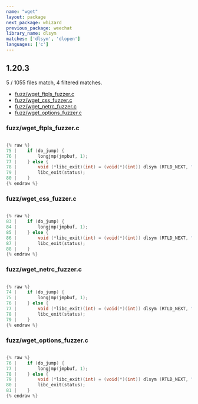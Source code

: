 ```yaml
---
name: "wget"
layout: package
next_package: whizard
previous_package: weechat
library_name: dlsym
matches: ['dlsym', 'dlopen']
languages: ['c']
---
```

## 1.20.3
5 / 1055 files match, 4 filtered matches.

 - [fuzz/wget_ftpls_fuzzer.c](#fuzzwget_ftpls_fuzzerc)
 - [fuzz/wget_css_fuzzer.c](#fuzzwget_css_fuzzerc)
 - [fuzz/wget_netrc_fuzzer.c](#fuzzwget_netrc_fuzzerc)
 - [fuzz/wget_options_fuzzer.c](#fuzzwget_options_fuzzerc)

### fuzz/wget_ftpls_fuzzer.c

```c

{% raw %}
75 | 	if (do_jump) {
76 | 		longjmp(jmpbuf, 1);
77 | 	} else {
78 | 		void (*libc_exit)(int) = (void(*)(int)) dlsym (RTLD_NEXT, "exit");
79 | 		libc_exit(status);
80 | 	}
{% endraw %}

```
### fuzz/wget_css_fuzzer.c

```c

{% raw %}
83 | 	if (do_jump) {
84 | 		longjmp(jmpbuf, 1);
85 | 	} else {
86 | 		void (*libc_exit)(int) = (void(*)(int)) dlsym (RTLD_NEXT, "exit");
87 | 		libc_exit(status);
88 | 	}
{% endraw %}

```
### fuzz/wget_netrc_fuzzer.c

```c

{% raw %}
74 | 	if (do_jump) {
75 | 		longjmp(jmpbuf, 1);
76 | 	} else {
77 | 		void (*libc_exit)(int) = (void(*)(int)) dlsym (RTLD_NEXT, "exit");
78 | 		libc_exit(status);
79 | 	}
{% endraw %}

```
### fuzz/wget_options_fuzzer.c

```c

{% raw %}
76 | 	if (do_jump) {
77 | 		longjmp(jmpbuf, 1);
78 | 	} else {
79 | 		void (*libc_exit)(int) = (void(*)(int)) dlsym (RTLD_NEXT, "exit");
80 | 		libc_exit(status);
81 | 	}
{% endraw %}

```